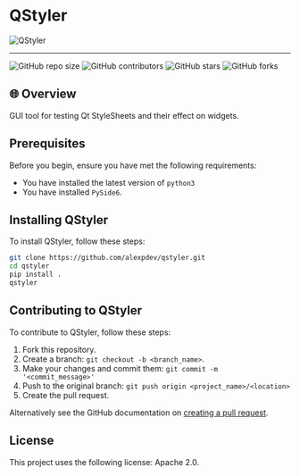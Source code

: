 # QStyler

![QStyler](https://github.com/alexpdev/QStyler/master/assets/QStylerLogo.png)

------------------------------
<!--- These are examples. See https://shields.io for others or to customize this set of shields. You might want to include dependencies, project status and licence info here --->

![GitHub repo size](https://img.shields.io/github/repo-size/alexpdev/qstyler)
![GitHub contributors](https://img.shields.io/github/contributors/alexpdev/qstyler)
![GitHub stars](https://img.shields.io/github/stars/alexpdev/qstyler)
![GitHub forks](https://img.shields.io/github/forks/alexpdev/qstyler)

## 🌐 Overview

GUI tool for testing Qt StyleSheets and their effect on widgets.

## Prerequisites

Before you begin, ensure you have met the following requirements:

<!--- These are just example requirements. Add, duplicate or remove as required --->

* You have installed the latest version of `python3`
* You have installed `PySide6`.

## Installing QStyler

To install QStyler, follow these steps:

```bash
git clone https://github.com/alexpdev/qstyler.git
cd qstyler
pip install .
qstyler
```

## Contributing to QStyler
<!--- If your README is long or you have some specific process or steps you want contributors to follow, consider creating a separate CONTRIBUTING.md file--->
To contribute to QStyler, follow these steps:

1. Fork this repository.
2. Create a branch: `git checkout -b <branch_name>`.
3. Make your changes and commit them: `git commit -m '<commit_message>'`
4. Push to the original branch: `git push origin <project_name>/<location>`
5. Create the pull request.

Alternatively see the GitHub documentation on [creating a pull request](https://help.github.com/en/github/collaborating-with-issues-and-pull-requests/creating-a-pull-request).

## License

<!--- If you're not sure which open license to use see https://choosealicense.com/--->

This project uses the following license: Apache 2.0.
